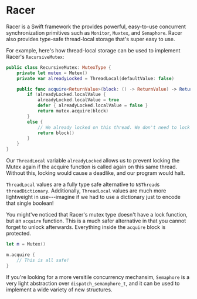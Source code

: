 # Racer

Racer is a Swift framework the provides powerful, easy-to-use concurrent synchronization primitives such as `Monitor`, `Muxtex`, and `Semaphore`. Racer also provides type-safe thread-local storage that's super easy to use.

For example, here's how thread-local storage can be used to implement Racer's `RecursiveMutex`:
```swift
public class RecursiveMutex: MutexType {
    private let mutex = Mutex()
    private var alreadyLocked = ThreadLocal(defaultValue: false)

    public func acquire<ReturnValue>(block: () -> ReturnValue) -> ReturnValue {
        if !alreadyLocked.localValue {
            alreadyLocked.localValue = true
            defer { alreadyLocked.localValue = false }
            return mutex.acquire(block)
        }
        else {
            // We already locked on this thread. We don't need to lock again.
            return block()
        }
    }
}
```

Our `ThreadLocal` variable `alreadyLocked` allows us to prevent locking the Mutex again if the acquire function is called again on this same thread. Without this, locking would cause a deadlike, and our program would halt.

`ThreadLocal` values are a fully type safe alternative to `NSThread`s `threadDictionary`. Additionally, `ThreadLocal` values are much more lightweight in use---imagine if we had to use a dictionary just to encode that single boolean! 

You might've noticed that Racer's mutex type doesn't have a lock function, but an `acquire` function. This is a much safer alternative in that you cannot forget to unlock afterwards. Everything inside the `acquire` block is protected.

```swift
let m = Mutex()

m.acquire {
    // This is all safe!
}
```

If you're looking for a more versitile concurrency mechansim, `Semaphore` is a very light abstraction over `dispatch_semamphore_t`, and it can be used to implement a wide variety of new structures.
